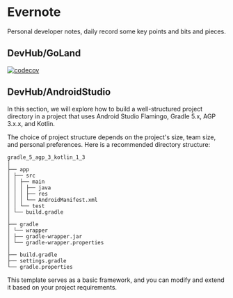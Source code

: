 # Evernote
Personal developer notes, daily record some key points and bits and pieces.

## DevHub/GoLand

[![codecov](https://codecov.io/gh/barnett-yuxiang/Evernote/branch/main/graph/badge.svg?token=<TOKEN>)](https://codecov.io/gh/barnett-yuxiang/Evernote)

## DevHub/AndroidStudio

In this section, we will explore how to build a well-structured project directory in a project that uses Android Studio Flamingo, Gradle 5.x, AGP 3.x.x, and Kotlin.

The choice of project structure depends on the project's size, team size, and personal preferences. Here is a recommended directory structure:

```
gradle_5_agp_3_kotlin_1_3
│
├── app
│ ├── src
│ │ ├── main
│ │ │ ├── java
│ │ │ ├── res
│ │ │ └── AndroidManifest.xml
│ │ └── test
│ └── build.gradle
│
├── gradle
│ └── wrapper
│ ├── gradle-wrapper.jar
│ └── gradle-wrapper.properties
│
├── build.gradle
├── settings.gradle
└── gradle.properties
```

This template serves as a basic framework, and you can modify and extend it based on your project requirements.
